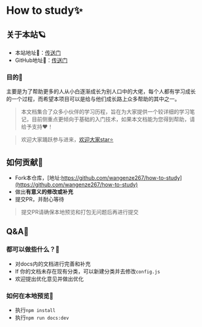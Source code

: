 # How to study✨



## 关于本站🪐

- 本站地址🔗：[传送门](http://blog.nedwang.cn/) 
- GitHub地址🔗：[传送门](https://github.com/wangenze267/how-to-study)

### 目的📇
主要是为了帮助更多的人从小白逐渐成长为别人口中的大佬，每个人都有学习成长的一个过程，而希望本项目可以是给与他们成长路上众多帮助的其中之一。




>本文档集合了众多小伙伴的学习历程，旨在为大家提供一个较详细的学习笔记，目前侧重点更倾向于基础的入门技术，如果本文档能为您得到帮助，请给予支持❤️！ 



> 欢迎大家踊跃参与进来，[欢迎大家star⭐](https://github.com/wangenze267/how-to-study)

## 如何贡献🚕

- Fork本仓库，[地址:https://github.com/wangenze267/how-to-study](https://github.com/wangenze267/how-to-study)
- 做出**有意义的修改或补充**
- 提交PR，并耐心等待
>提交PR请确保本地预览和打包无问题后再进行提交
## Q&A📖
### 都可以做些什么？💭
- 对docs内的文档进行完善和补充
- If 你的文档未存在现有分类，可以新建分类并去修改`config.js`
- 欢迎提出优化意见并做出优化
### 如何在本地预览🧭
- 执行`npm install`
- 执行`npm run docs:dev`